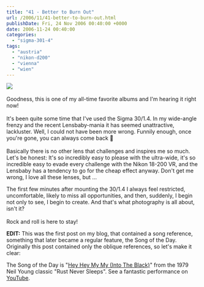 ```yaml
---
title: "41 - Better to Burn Out"
url: /2006/11/41-better-to-burn-out.html
publishDate: Fri, 24 Nov 2006 00:40:00 +0000
date: 2006-11-24 00:40:00
categories: 
  - "sigma-301-4"
tags: 
  - "austria"
  - "nikon-d200"
  - "vienna"
  - "wien"
---
```

<a target="_blank" href="https://d25zfm9zpd7gm5.cloudfront.net/1200x1200/2006/20061123_091030.JPG"><img src="https://d25zfm9zpd7gm5.cloudfront.net/0600x0600/2006/20061123_091030.JPG"/></a><br/><br/>Goodness, this is one of my all-time favorite albums and I'm hearing it right now!<br/><br/>It's been quite some time that I've used the Sigma 30/1.4. In my wide-angle frenzy and the recent Lensbaby-mania it has seemed unattractive, lackluster. Well, I could not have been more wrong. Funnily enough, once you're gone, you can always come back 🙂<br/><br/>Basically there is no other lens that challenges and inspires me so much. Let's be honest: It's so incredibly easy to please with the ultra-wide, it's so incredible easy to evade every challenge with the Nikon 18-200 VR, and the Lensbaby has a tendency to go for the cheap effect anyway. Don't get me wrong, I love all these lenses, but ...

 The first few minutes after mounting the 30/1.4 I always feel restricted, uncomfortable, likely to miss all opportunities, and then, suddenly, I begin not only to see, I begin to create. And that's what photography is all about, isn't it?<br/><br/>Rock and roll is here to stay!

<strong>EDIT:</strong> This was the first post on my blog, that contained a song reference, something that later became a regular feature, the Song of the Day. Originally this post contained only the oblique references, so let's make it clear:

The Song of the Day is "<a target="_blank" href="http://www.lyricsmode.com/lyrics/n/neil_young/hey_hey_my_my.html">Hey Hey My My (Into The Black)</a>" from the 1979 Neil Young classic "Rust Never Sleeps". See a fantastic performance on <a target="_blank" href="http://www.youtube.com/watch?v=IA-DjpLitCA">YouTube</a>.

